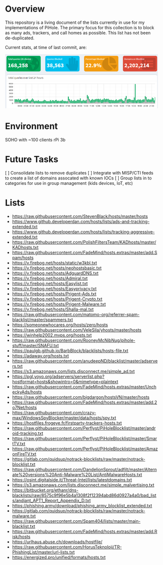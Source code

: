 # Overview

This repository is a living document of the lists currently in use for my implementations of PiHole. The primary focus for this collection is to block as many ads, trackers, and call homes as possible. This list has not been de-duplicated.

Current stats, at time of last commit, are:

![](/assets/piholestats.png)

# Environment

SOHO with ~100 clients
rPi 3b

# Future Tasks
[ ] Consolidate lists to remove duplicates
[ ] Integrate with MISP/CTI feeds to create a list of domains assocated with known IOCs
[ ] Group lists in to categories for use in group management (kids devices, IoT, etc)

# Lists
* https://raw.githubusercontent.com/StevenBlack/hosts/master/hosts		
* https://www.github.developerdan.com/hosts/lists/ads-and-tracking-extended.txt		
* https://www.github.developerdan.com/hosts/lists/tracking-aggressive-extended.txt		
* https://raw.githubusercontent.com/PolishFiltersTeam/KADhosts/master/KADhosts.txt		
* https://raw.githubusercontent.com/FadeMind/hosts.extras/master/add.Spam/hosts		
* https://v.firebog.net/hosts/static/w3kbl.txt		
* https://v.firebog.net/hosts/neohostsbasic.txt	
* https://v.firebog.net/hosts/AdguardDNS.txt		
* https://v.firebog.net/hosts/Admiral.txt		
* https://v.firebog.net/hosts/Easylist.txt		
* https://v.firebog.net/hosts/Easyprivacy.txt		
* https://v.firebog.net/hosts/Prigent-Ads.txt		
* https://v.firebog.net/hosts/Prigent-Crypto.txt		
* https://v.firebog.net/hosts/Prigent-Malware.txt
* https://v.firebog.net/hosts/Shalla-mal.txt	
* https://raw.githubusercontent.com/matomo-org/referrer-spam-blacklist/master/spammers.txt		
* https://someonewhocares.org/hosts/zero/hosts		
* https://raw.githubusercontent.com/VeleSila/yhosts/master/hosts		
* https://winhelp2002.mvps.org/hosts.txt		
* https://raw.githubusercontent.com/RooneyMcNibNug/pihole-stuff/master/SNAFU.txt		
* https://paulgb.github.io/BarbBlock/blacklists/hosts-file.txt		
* https://adaway.org/hosts.txt		
* https://raw.githubusercontent.com/anudeepND/blacklist/master/adservers.txt		
* https://s3.amazonaws.com/lists.disconnect.me/simple_ad.txt		
* https://pgl.yoyo.org/adservers/serverlist.php?hostformat=hosts&showintro=0&mimetype=plaintext		
* https://raw.githubusercontent.com/FadeMind/hosts.extras/master/UncheckyAds/hosts		
* https://raw.githubusercontent.com/bigdargon/hostsVN/master/hosts		
* https://raw.githubusercontent.com/FadeMind/hosts.extras/master/add.2o7Net/hosts		
* https://raw.githubusercontent.com/crazy-max/WindowsSpyBlocker/master/data/hosts/spy.txt		
* https://hostfiles.frogeye.fr/firstparty-trackers-hosts.txt		
* https://raw.githubusercontent.com/Perflyst/PiHoleBlocklist/master/android-tracking.txt		
* https://raw.githubusercontent.com/Perflyst/PiHoleBlocklist/master/SmartTV.txt		
* https://raw.githubusercontent.com/Perflyst/PiHoleBlocklist/master/AmazonFireTV.txt		
* https://gitlab.com/quidsup/notrack-blocklists/raw/master/notrack-blocklist.txt		
* https://raw.githubusercontent.com/DandelionSprout/adfilt/master/Alternate%20versions%20Anti-Malware%20List/AntiMalwareHosts.txt	
* https://osint.digitalside.it/Threat-Intel/lists/latestdomains.txt		
* https://s3.amazonaws.com/lists.disconnect.me/simple_malvertising.txt		
* https://bitbucket.org/ethanr/dns-blacklists/raw/8575c9f96e5b4a1308f2f12394abd86d0927a4a0/bad_lists/andiant_APT1_Report_Appendix_D.txt		
* https://phishing.army/download/phishing_army_blocklist_extended.txt		
* https://gitlab.com/quidsup/notrack-blocklists/raw/master/notrack-malware.txt		
* https://raw.githubusercontent.com/Spam404/lists/master/main-blacklist.txt		
* https://raw.githubusercontent.com/FadeMind/hosts.extras/master/add.Risk/hosts		
* https://urlhaus.abuse.ch/downloads/hostfile/		
* https://raw.githubusercontent.com/HorusTeknoloji/TR-PhishingList/master/url-lists.txt		
* https://energized.pro/unified/formats/hosts.txt